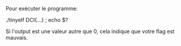 Pour exécuter le programme:

./tinyelf DCI{...} ; echo $?

Si l'output est une valeur autre que 0, cela indique que votre flag est mauvais.